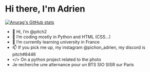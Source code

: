 # Hi there, I'm Adrien 
[![Anurag's GitHub stats](https://github-readme-stats.vercel.app/api?username=pitch2)](https://github.com/pitch2/github-readme-stats)



- 👋 Hi, I’m @pitch2
- 👀 I’m coding mostly in Python and HTML (CSS...)
- 🌱 I’m currently learning university in France
- 📫 If you pick me up, my instagram @pichon_adrien, my discord is pitch#8446
- </> On a python project related to the photo
- Je recherche une alternance pour un BTS SIO SISR sur Paris 

